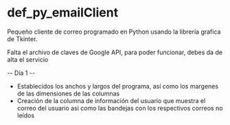 # def_py_emailClient

Pequeño cliente de correo programado en Python usando la librería grafica de Tkinter.

Falta el archivo de claves de Google API, para poder funcionar, debes da de alta el servicio

-- Día 1 --
  - Establecidos los anchos y largos del programa, así como los margenes de las dimensiones de las columnas
  - Creación de la columna de información del usuario que muestra el correo del usuario asi como las bandejas con los respectivos correos no leídos
